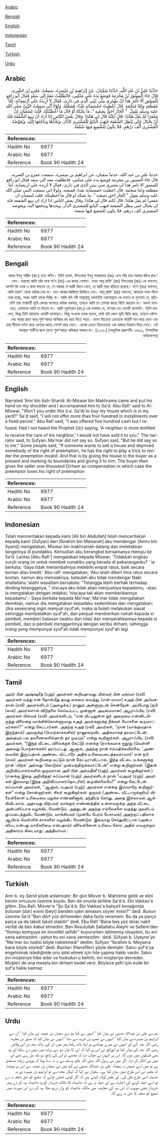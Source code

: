 [Arabic](#arabic)

[Bengali](#bengali)

[English](#english)

[Indonesian](#indonesian)

[Tamil](#tamil)

[Turkish](#turkish)

[Urdu](#urdu)

## Arabic


<div dir="rtl" lang="ar" style={{fontSize:'larger',backgroundColor:'#f8f9fa',padding:20}}>
حَدَّثَنَا عَلِيُّ بْنُ عَبْدِ اللَّهِ، حَدَّثَنَا سُفْيَانُ، عَنْ إِبْرَاهِيمَ بْنِ مَيْسَرَةَ، سَمِعْتُ عَمْرَو بْنَ الشَّرِيدِ، قَالَ جَاءَ الْمِسْوَرُ بْنُ مَخْرَمَةَ فَوَضَعَ يَدَهُ عَلَى مَنْكِبِي، فَانْطَلَقْتُ مَعَهُ إِلَى سَعْدٍ فَقَالَ أَبُو رَافِعٍ لِلْمِسْوَرِ أَلاَ تَأْمُرُ هَذَا أَنْ يَشْتَرِيَ مِنِّي بَيْتِي الَّذِي فِي دَارِي‏.‏ فَقَالَ لاَ أَزِيدُهُ عَلَى أَرْبَعِمِائَةٍ، إِمَّا مُقَطَّعَةٍ وَإِمَّا مُنَجَّمَةٍ‏.‏ قَالَ أُعْطِيتُ خَمْسَمِائَةٍ نَقْدًا، فَمَنَعْتُهُ، وَلَوْلاَ أَنِّي سَمِعْتُ النَّبِيَّ صلى الله عليه وسلم يَقُولُ ‏ "‏ الْجَارُ أَحَقُّ بِصَقَبِهِ ‏"‏‏.‏ مَا بِعْتُكَهُ أَوْ قَالَ مَا أَعْطَيْتُكَهُ‏.‏ قُلْتُ لِسُفْيَانَ إِنَّ مَعْمَرًا لَمْ يَقُلْ هَكَذَا‏.‏ قَالَ لَكِنَّهُ قَالَ لِي هَكَذَا‏.‏ وَقَالَ بَعْضُ النَّاسِ إِذَا أَرَادَ أَنْ يَبِيعَ الشُّفْعَةَ فَلَهُ أَنْ يَحْتَالَ حَتَّى يُبْطِلَ الشُّفْعَةَ فَيَهَبُ الْبَائِعُ لِلْمُشْتَرِي الدَّارَ، وَيَحُدُّهَا وَيَدْفَعُهَا إِلَيْهِ، وَيُعَوِّضُهُ الْمُشْتَرِي أَلْفَ دِرْهَمٍ، فَلاَ يَكُونُ لِلشَّفِيعِ فِيهَا شُفْعَةٌ‏.‏
</div>
<div style={{backgroundColor:'#f8f9fa',padding:20, marginBottom: 10}}><table> <thead> <tr> <th>References:</th> <th></th> </tr> </thead> <tbody><tr><td>Hadith No</td><td>6977</td></tr><tr><td>Arabic No</td><td>6977</td></tr><tr><td>Reference</td><td>Book 90 Hadith 24</td></tr></tbody></table></div>


<div dir="rtl" lang="ar" style={{fontSize:'larger',backgroundColor:'#f8f9fa',padding:20}}>
حدثنا علي بن عبد الله، حدثنا سفيان، عن ابراهيم بن ميسرة، سمعت عمرو بن الشريد، قال جاء المسور بن مخرمة فوضع يده على منكبي، فانطلقت معه الى سعد فقال ابو رافع للمسور الا تامر هذا ان يشتري مني بيتي الذي في داري. فقال لا ازيده على اربعماية، اما مقطعة واما منجمة. قال اعطيت خمسماية نقدا، فمنعته، ولولا اني سمعت النبي صلى الله عليه وسلم يقول " الجار احق بصقبه ". ما بعتكه او قال ما اعطيتكه. قلت لسفيان ان معمرا لم يقل هكذا. قال لكنه قال لي هكذا. وقال بعض الناس اذا اراد ان يبيع الشفعة فله ان يحتال حتى يبطل الشفعة فيهب البايع للمشتري الدار، ويحدها ويدفعها اليه، ويعوضه المشتري الف درهم، فلا يكون للشفيع فيها شفعة
</div>
<div style={{backgroundColor:'#f8f9fa',padding:20, marginBottom: 10}}><table> <thead> <tr> <th>References:</th> <th></th> </tr> </thead> <tbody><tr><td>Hadith No</td><td>6977</td></tr><tr><td>Arabic No</td><td>6977</td></tr><tr><td>Reference</td><td>Book 90 Hadith 24</td></tr></tbody></table></div>

## Bengali


<div dir="rtl" lang="bn" style={{fontSize:'larger',backgroundColor:'#f8f9fa',padding:20}}>
‘আমর ইবনু শারীদ (রহ.) হতে বর্ণিত। তিনি বলেন, মিস্ওয়ার ইবনু মাখরামাহ (রাঃ) এসে তাঁর হাত আমার কাঁধে রাখলেন। তারপর আমি তাঁর সঙ্গে সা‘দ (রাঃ)-এর কাছে গেলাম। তখন আবূ রাফি‘ (রাঃ) মিস্ওয়ার (রাঃ)-কে বললেন, আপনি কি ওকে এ কথা বলবেন যে, সে আমার ঐ ঘরটি কিনে নেবে, যে ঘরটি তার বাড়িতে রয়েছে। সা‘দ (রাঃ) বললেন, আমি চারশ’ থেকে অধিক দেব না। তাও আবার কিস্তিতে কিস্তিতে দেব। আবূ রাফি‘ (রাঃ) বললেন, আমাকে নগদ পাঁচশ দেয়া হচ্ছে, অথচ আমি তাকে দিচ্ছি না। আমি যদি নবী সাল্লাল্লাহু আলাইহি ওয়াসাল্লাম-কে বলতে না শুনতাম যে, প্রতিবেশি তার পার্শ্ববর্তী ভূমি কেনার ব্যাপারে অধিক হকদার, তাহলে আমি তা তোমার কাছে বিক্রি করতাম না। অথবা বলেছেন, তোমাকে আমি তা দিতাম না। আমি সুফ্ইয়ান (রহ.)-কে বললাম যে, মা‘মার তো এমনটি বলেননি। তিনি বললেন, কিন্তু তিনি আমাকে এমনটি বলেছেন। কিছু সংখ্যক লোক বলেন, কেউ যদি কোন ভূমি বিক্রি করে, তাহলে কৌশলের আশ্রয় গ্রহণ করে শুফ‘আহর অধিকার রদ করে দিতে পারে। যেমন বিক্রেতা ক্রেতাকে বাড়িটি দান করে দেবে এবং তার সীমানা বর্ণনা করে ক্রেতার কাছে সোপর্দ করে দেবে। এরপর ক্রেতা বিক্রেতাকে এক হাজার দিরহাম দিয়ে দেবে। এই অবস্থায় শাফী’র জন্য তাতে শুফ‘আহর অধিকার থাকবে না। [২২৫৮] (আধুনিক প্রকাশনী- ৬৪৯৩, ইসলামিক ফাউন্ডেশন)
</div>
<div style={{backgroundColor:'#f8f9fa',padding:20, marginBottom: 10}}><table> <thead> <tr> <th>References:</th> <th></th> </tr> </thead> <tbody><tr><td>Hadith No</td><td>6977</td></tr><tr><td>Arabic No</td><td>6977</td></tr><tr><td>Reference</td><td>Book 90 Hadith 24</td></tr></tbody></table></div>

## English


<div dir="ltr" lang="en" style={{fontSize:'larger',backgroundColor:'#f8f9fa',padding:20}}>
Narrated 'Amr bin Ash-Sharid: Al-Miswar bin Makhrama came and put his hand on my shoulder and I accompanied him to Sa'd. Abu Rafi' said to Al-Miswar, "Won't you order this (i.e. Sa'd) to buy my house which is in my yard?" Sa'd said, "I will not offer more than four hundred in installments over a fixed period." Abu Rafi said, "I was offered five hundred cash but I refused. Had I not heard the Prophet (ﷺ) saying, 'A neighbor is more entitled to receive the care of his neighbor,' I would not have sold it to you." The narrator said, to Sufyan: Ma'mar did not say so. Sufyan said, "But he did say so to me." Some people said, "If someone wants to sell a house and deprived somebody of the right of preemption, he has the right to play a trick to render the preemption invalid. And that is by giving the house to the buyer as a present and marking its boundaries and giving it to him. The buyer then gives the seller one-thousand Dirham as compensation in which case the preemptor loses his right of preemption
</div>
<div style={{backgroundColor:'#f8f9fa',padding:20, marginBottom: 10}}><table> <thead> <tr> <th>References:</th> <th></th> </tr> </thead> <tbody><tr><td>Hadith No</td><td>6977</td></tr><tr><td>Arabic No</td><td>6977</td></tr><tr><td>Reference</td><td>Book 90 Hadith 24</td></tr></tbody></table></div>

## Indonesian


<div dir="ltr" lang="id" style={{fontSize:'larger',backgroundColor:'#f8f9fa',padding:20}}>
Telah menceritakan kepada kami [Ali bin Abdullah] telah menceritakan kepada kami [Sufyan] dari [Ibrahim bin Maisarah] aku mendengar [Amru bin Syarid] mengatakan, Miswar bin makhramah datang dan meletakkan tangannya di pundakku. Kemudian aku berangkat bersamanya menuju ke Sa'd. Lantas [Abu Rafi'] mengatakan kepada Miswar; 'Tidakkah engkau suruh orang ini untuk membeli rumahku yang berada di pekaranganku? ' ia berkata; 'Saya tidak menambahnya melebihi empat ratus, baik secara kontan atau kredit.' Abu rafi' mengatakan; 'Aku telah diberi lima ratus secara kontan, namun aku menolaknya, kalaulah aku tidak mendengar Nabi shallallahu 'alaihi wasallam bersabda: "Tetangga lebih berhak terhadap dinding tetangganya, " niscaya aku tidak akan menjualnya kepadamu, -atau ia mengatakan dengan redaksi; 'niscaya tak akan memberikannya kepadamu'.- Saya berkata kepada Ma'mar; Ma'mar tidak mengatakan demikian, namun dia mengatakan kepadaku sedemikian dan mengatakan; Jika seseorang ingin menjual syuf'ah, maka ia boleh melakukan siasat sehingga membatalkan syuf'ah, dan penjual memberikan rumah kepada si pembeli, memberi batasan (waktu dan nilai) dan menyerahkannya kepada si pembeli, dan si pembeli menggantinya dengan seribu dirham, sehingga orang yang mempunyai syuf'ah tidak mempunyai syuf'ah lagi
</div>
<div style={{backgroundColor:'#f8f9fa',padding:20, marginBottom: 10}}><table> <thead> <tr> <th>References:</th> <th></th> </tr> </thead> <tbody><tr><td>Hadith No</td><td>6977</td></tr><tr><td>Arabic No</td><td>6977</td></tr><tr><td>Reference</td><td>Book 90 Hadith 24</td></tr></tbody></table></div>

## Tamil


<div dir="ltr" lang="ta" style={{fontSize:'larger',backgroundColor:'#f8f9fa',padding:20}}>
அம்ர் பின் அஷ்ஷரீத் (ரஹ்) அவர்கள் கூறியதாவது: மிஸ்வர் பின் மக்ரமா (ரலி) அவர்கள் வந்து என் தோள்மீது தமது கையை வைத்து, (என் மாமா) சஅத் பின் அபீவக்காஸ் (ரலி) அவர்களிடம் (அழைக்க,) நானும் அன்னாருடன் சென்றேன். அப்போது (நபி (ஸல்) அவர்களால் விடுதலை செய்யப்பட்ட முன்னாள் அடிமையான) அபூராஃபிஉ (ரலி) அவர்கள் மிஸ்வர் (ரலி) அவர்களிடம், “என் வீட்டிலுள்ள ஓர் அறையை என்னிடமிருந்து விலைக்கு வாங்கிக்கொள்ளுமாறு சஅத் அவர்களுக்கு நீங்கள் யோசனை கூறமாட்டீர்களா?” என்று கேட்டார்கள். அதற்கு சஅத் (ரலி) அவர்கள், “நான் (வாங்குவதாக இருந்தால்) அவருக்கு (பொற்காசுகளில்) நானூறைவிட அதிகமாகத் தரமாட்டேன்; அதையும் பல தவணைகளில்தான் தர முடியும்” என்று கூறினார்கள். அபூராஃபிஉ (ரலி) அவர்கள், “(இந்த வீட்டை விலைக்குக் கேட்டு) எனக்கு ரொக்கமாக ஐநூறு (வெள்ளி அல்லது பொற்காசுகள்) தரப்பட்டது. ஆனால், அதற்கு நான் சம்மதிக்கவில்லை. ‘அண்மையில் இருப்பதால் அண்டை வீட்டாரே அதிக உரிமைபடைத்தவராவார்’ என நபி (ஸல்) அவர்கள் கூறியதை மட்டும் நான் கேட்டிராவிட்டால், இந்த வீட்டை உங்களுக்கு நான் ‘விற்க’ அல்லது ‘கொடுக்க’ முன்வந்திருக்கமாட்டேன்” என்று கூறினார்கள். (இதன் அறிவிப்பாளர்களில் ஒருவரான அலீ பின் அல்மதீனீ (ரஹ்) அவர்கள் கூறுகிறார்கள்:) (எனக்கு இதை அறிவித்த) சுஃப்யான் (ரஹ்) அவர்களிடம் நான் “மஅமர் (ரஹ்) அவர்கள் இவ்வாறு (இந்த அறிவிப்பாளர்தொடரில்) கூறவில்லையே?” என்று கேட்டேன். சுஃப்யான் அவர்கள், “ஆனால், மஅமர் (ரஹ்) அவர்கள் எனக்கு இவ்வாறே கூறினார்கள்” என்று சொன்னார்கள். சிலர் கூறுகிறார்கள்: ஒருவர் (அண்டை வீட்டாருக்குரிய) விலைக்கோள் உரிமையை மறுக்க எண்ணினால், தந்திரம் செய்து, அதை இல்லாமல் ஆக்கிவிடலாம். அதாவது விற்பவர் வாங்கும் எண்ணத்தில் உள்ளவருக்கு அந்த வீட்டை அன்பளிப்பாக வழங்கிட வேண்டும். அத்துடன் அதற்கு எல்லைகளை வகுத்து அவரிடம் ஒப்படைத்துவிட வேண்டும். வாங்கியவர் (முன்பே பேரம் பேசாமல்) அதற்குப் பதிலாக ஆயிரம் வெள்ளிக் காசுகளை வழங்கிட வேண்டும். இவ்வாறு செய்துவிட்டால் (அன்பளிப்பு என்பது வாரிசுரிமை என்பதால்) விலைக்கோள் உரிமை கோர அதில் எவருக்கும் அதிகாரம் கிடையாது. அத்தியாயம் :
</div>
<div style={{backgroundColor:'#f8f9fa',padding:20, marginBottom: 10}}><table> <thead> <tr> <th>References:</th> <th></th> </tr> </thead> <tbody><tr><td>Hadith No</td><td>6977</td></tr><tr><td>Arabic No</td><td>6977</td></tr><tr><td>Reference</td><td>Book 90 Hadith 24</td></tr></tbody></table></div>

## Turkish


<div dir="ltr" lang="tr" style={{fontSize:'larger',backgroundColor:'#f8f9fa',padding:20}}>
Amr b. eş-Şerid şöyle anlatmıştır: Bir gün Misver b. Mahreme geldi ve elini benim omuzum üzerine koydu. Ben de onunla birlikte Sa'd b. Ebi Vakkas'a gittim. Ebu Rafi, Misver'e "Şu Sa'd b. Ebi Vakkas'a bahçeli konağımda bulunan (dar) evimi (beyt) benden satın almasını söyler misin?" dedi. Bunun üzerine Sa'd "Ben dört yüz dirhemden daha fazla veremem. Bu da ya parça parça ya da taksit taksit olabilir" dedi. Ebu Rafi "Bana beş yüz dinar nakit verildi de ben kabul etmedim. Ben Resulullah Sallallahu Aleyhi ve Sellem'den "Komşu komşuya en öncelikli şefidir" buyururken işitmemiş olsaydım, bu evi sana satmazdım -yahut bu evi sana vermezdim- dedi. Süfyan b. Uyeyne'ye "Ma'mer bu hadisi böyle nakletmedi" dedim. Süfyan "İbrahim b. Meysera bana böyle söyledi" dedi. Bazıları (HaneflIer) şöyle demiştir: Satıcı şuf'a'ya engelolmak istediğinde onu iptal etmek için hile yapma hakkı vardır. Satıcı evi müşteriye hibe eder ve hududun u belirtir, evi müşteriye devreder. Müşteri de ona mesela bin dirhem bedel verir. Böylece şefii için evde bir şuf'a hakkı kalmaz
</div>
<div style={{backgroundColor:'#f8f9fa',padding:20, marginBottom: 10}}><table> <thead> <tr> <th>References:</th> <th></th> </tr> </thead> <tbody><tr><td>Hadith No</td><td>6977</td></tr><tr><td>Arabic No</td><td>6977</td></tr><tr><td>Reference</td><td>Book 90 Hadith 24</td></tr></tbody></table></div>

## Urdu


<div dir="rtl" lang="ur" style={{fontSize:'larger',backgroundColor:'#f8f9fa',padding:20}}>
ہم سے علی بن عبداللہ مدینی نے بیان کیا ‘ انہوں نے کہا ہم سے سفیان بن عیینہ نے بیان کیا ‘ ان سے ابراہیم بن میسرہ نے بیان کیا ‘ انہوں نے عمرو بن شرید سے سنا ‘ انہوں نے بیان کیا کہ مسور بن مخرمہ رضی اللہ عنہ آئے اور انہوں نے میرے مونڈھے پر اپنا ہاتھ رکھا پھر میں ان کے ساتھ سعد بن ابی وقاص رضی اللہ عنہ کے یہاں گیا تو ابورافع نے اس پر کہا کہ اس کا چار سو سے زیادہ میں نہیں دے سکتا اور وہ بھی قسطوں میں دوں گا۔ اس پر انہوں نے جواب دیا کہ مجھے تو اس کے پانچ سو نقد مل رہے تھے اور میں نے انکار کر دیا۔ اگر میں نے رسول اللہ صلی اللہ علیہ وسلم سے یہ نہ سنا ہوتا کہ پڑوسی زیادہ مستحق ہے تو میں اسے تمہیں نہ بیچتا۔ علی بن عبداللہ مدینی نے کہا میں نے سفیان بن عیینہ سے اس پر پوچھا کہ معمر نے اس طرح نہیں بیان کیا ہے۔ سفیان نے کہا کہ لیکن مجھ سے تو ابراہیم بن میسرہ نے یہ حدیث اسی طرح نقل کی۔ اور بعض لوگ کہتے ہیں کہ اگر کوئی شخص چاہے کہ شفیع کو حق شفعہ نہ دے تو اسے حیلہ کرنے کی اجازت ہے اور حیلہ یہ ہے کہ جائیداد کا مالک خریدار کو وہ جائیداد ہبہ کر دے پھر خریدار یعنی موہوب لہ اس ہبہ کے معاوضہ میں مالک جائیداد کو ہزار درہم مثلاً ہبہ کر دے اس صورت میں شفیع کو شفعہ کا حق نہ رہے گا۔
</div>
<div style={{backgroundColor:'#f8f9fa',padding:20, marginBottom: 10}}><table> <thead> <tr> <th>References:</th> <th></th> </tr> </thead> <tbody><tr><td>Hadith No</td><td>6977</td></tr><tr><td>Arabic No</td><td>6977</td></tr><tr><td>Reference</td><td>Book 90 Hadith 24</td></tr></tbody></table></div>